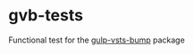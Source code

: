 # gvb-tests
Functional test for the [gulp-vsts-bump](https://www.npmjs.com/package/gulp-vsts-bump) package
